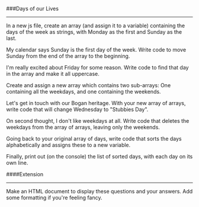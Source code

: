 ###Days of our Lives

---

In a new js file, create an array (and assign it to a variable) containing the days of the week as strings, with Monday as the first and Sunday as the last.

My calendar says Sunday is the first day of the week. Write code to move Sunday from the end of the array to the beginning.

I'm really excited about Friday for some reason. Write code to find that day in the array and make it all uppercase.

Create and assign a new array which contains two sub-arrays: One containing all the weekdays, and one containing the weekends.

Let's get in touch with our Bogan heritage. With your new array of arrays, write code that will change Wednesday to "Stubbies Day".

On second thought, I don't like weekdays at all. Write code that deletes the weekdays from the array of arrays, leaving only the weekends.

Going back to your original array of days, write code that sorts the days alphabetically and assigns these to a new variable.

Finally, print out (on the console) the list of sorted days, with each day on its own line.

####Extension

--- 


Make an HTML document to display these questions and your answers. Add some formatting if you're feeling fancy.